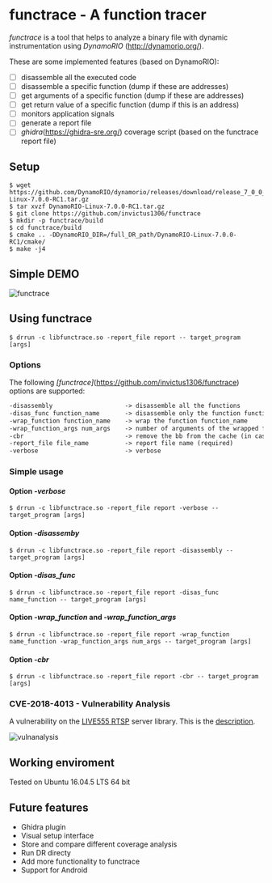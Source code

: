 # functrace - A function tracer

*functrace* is a tool that helps to analyze a binary file with dynamic instrumentation using *DynamoRIO* (<http://dynamorio.org/>).

These are some implemented features (based on DynamoRIO):

- [ ] disassemble all the executed code
- [ ] disassemble a specific function (dump if these are addresses)
- [ ] get arguments of a specific function (dump if these are addresses)
- [ ] get return value of a specific function (dump if this is an address)
- [ ] monitors application signals
- [ ] generate a report file
- [ ] *ghidra*(<https://ghidra-sre.org/>) coverage script (based on the functrace report file)

## Setup

```shell
$ wget https://github.com/DynamoRIO/dynamorio/releases/download/release_7_0_0_rc1/DynamoRIO-Linux-7.0.0-RC1.tar.gz
$ tar xvzf DynamoRIO-Linux-7.0.0-RC1.tar.gz
$ git clone https://github.com/invictus1306/functrace
$ mkdir -p functrace/build
$ cd functrace/build
$ cmake .. -DDynamoRIO_DIR=/full_DR_path/DynamoRIO-Linux-7.0.0-RC1/cmake/
$ make -j4
```
## Simple DEMO

![functrace](https://github.com/invictus1306/functrace/blob/master/images/functrace.gif)

## Using functrace

```shell
$ drrun -c libfunctrace.so -report_file report -- target_program [args]
```

### Options

The following *[functrace]*(https://github.com/invictus1306/functrace) options are supported:

```latex
-disassembly                    -> disassemble all the functions 
-disas_func function_name       -> disassemble only the function function_name	
-wrap_function function_name    -> wrap the function function_name				
-wrap_function_args num_args    -> number of arguments of the wrapped function
-cbr                            -> remove the bb from the cache (in case of conditional jump)
-report_file file_name          -> report file name (required)
-verbose                        -> verbose
```

### Simple usage

#### Option *-verbose*
```shell
$ drrun -c libfunctrace.so -report_file report -verbose -- target_program [args]
```

#### Option *-disassemby*
```shell
$ drrun -c libfunctrace.so -report_file report -disassembly -- target_program [args]
```

#### Option *-disas_func*
```shell
$ drrun -c libfunctrace.so -report_file report -disas_func name_function -- target_program [args]
```

#### Option *-wrap_function* and *-wrap_function_args*
```shell
$ drrun -c libfunctrace.so -report_file report -wrap_function name_function -wrap_function_args num_args -- target_program [args]
```

#### Option *-cbr*
```shell
$ drrun -c libfunctrace.so -report_file report -cbr -- target_program [args]
```

### CVE-2018-4013 - Vulnerability Analysis

A vulnerability on the [LIVE555 RTSP](http://www.live555.com/) server library. This is the [description](https://www.cvedetails.com/cve/CVE-2018-4013/).

![vulnanalysis](https://github.com/invictus1306/functrace/blob/master/images/CVE-2018-4013.gif)

## Working enviroment
Tested on Ubuntu 16.04.5 LTS 64 bit

## Future features
* Ghidra plugin
* Visual setup interface
* Store and compare different coverage analysis
* Run DR directy
* Add more functionality to functrace
* Support for Android
